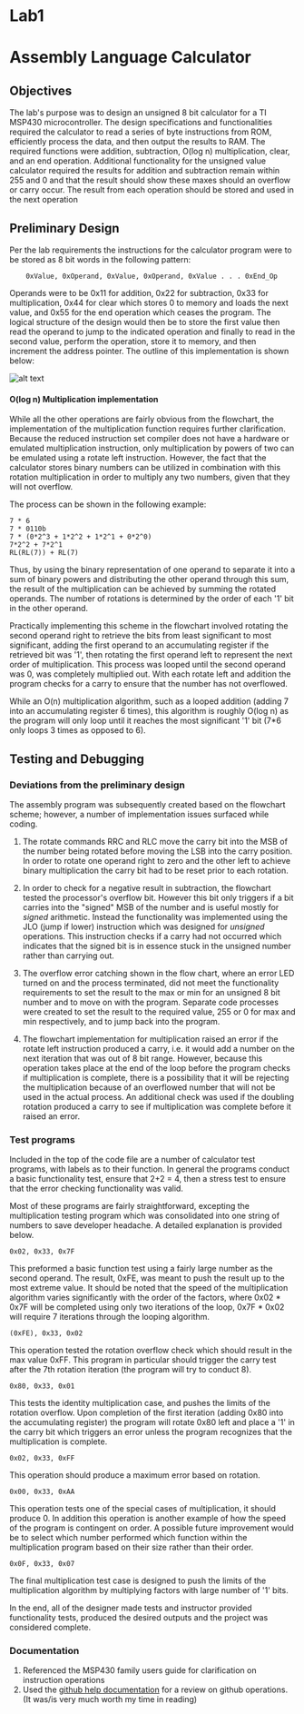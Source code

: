 # Lab1
# Assembly Language Calculator

## Objectives

The lab's purpose was to design an unsigned 8 bit calculator for a TI MSP430 microcontroller. The design specifications and functionalities required the calculator to read a series of byte instructions from ROM, efficiently process the data, and then output the results to RAM. The required functions were addition, subtraction, O(log n) multiplication, clear, and an end operation. Additional functionality for the unsigned value calculator required the results for addition and subtraction remain within 255 and 0 and that the result should show these maxes should an overflow or carry occur. The result from each operation should be stored and used in the next operation

## Preliminary Design

Per the lab requirements the instructions for the calculator program were to be stored as 8 bit words in the following pattern:
````
    0xValue, 0xOperand, 0xValue, 0xOperand, 0xValue . . . 0xEnd_Op
````    
Operands were to be 0x11 for addition, 0x22 for subtraction, 0x33 for multiplication, 0x44 for clear which stores 0 to memory and loads the next value, and 0x55 for the end operation which ceases the program. The logical structure of the design would then be to store the first value then read the operand to jump to the indicated operation and finally to read in the second value, perform the operation, store it to memory, and then increment the address pointer. The outline of this implementation is shown below:

![alt text](https://raw.githubusercontent.com/IanGoodbody/ECE382_Lab1/master/Calc_Flowchart.jpg "Program Flowchart")

#### O(log n) Multiplication implementation

While all the other operations are fairly obvious from the flowchart, the implementation of the multiplication function requires further clarification. Because the reduced instruction set compiler does not have a hardware or emulated multiplication instruction, only multiplication by powers of two can be emulated using a rotate left instruction. However, the fact that the calculator stores binary numbers can be utilized in combination with this rotation multiplication in order to multiply any two numbers, given that they will not overflow.

The process can be shown in the following example:
````
7 * 6 
7 * 0110b
7 * (0*2^3 + 1*2^2 + 1*2^1 + 0*2^0)
7*2^2 + 7*2^1
RL(RL(7)) + RL(7)
````
Thus, by using the binary representation of one operand to separate it into a sum of binary powers and distributing the other operand through this sum, the result of the multiplication can be achieved by summing the rotated operands. The number of rotations is determined by the order of each '1' bit in the other operand.

Practically implementing this scheme in the flowchart involved rotating the second operand right to retrieve the bits from least significant to most significant, adding the first operand to an accumulating register if the retrieved bit was '1', then rotating the first operand left to represent the next order of multiplication. This process was looped until the second operand was 0, was completely multiplied out. With each rotate left and addition the program checks for a carry to ensure that the number has not overflowed.

While an O(n) multiplication algorithm, such as a looped addition (adding 7 into an accumulating register 6 times), this algorithm is roughly O(log n) as the program will only loop until it reaches the most significant '1' bit (7*6 only loops 3 times as opposed to 6).

## Testing and Debugging

### Deviations from the preliminary design

The assembly program was subsequently created based on the flowchart scheme; however, a number of implementation issues surfaced while coding.

1. The rotate commands RRC and RLC move the carry bit into the MSB of the number being rotated before moving the LSB into the carry position. In order to rotate one operand right to zero and the other left to achieve binary multiplication the carry bit had to be reset prior to each rotation.

2. In order to check for a negative result in subtraction, the flowchart tested the processor's overflow bit. However this bit only triggers if a bit carries into the "signed" MSB of the number and is useful mostly for _signed_ arithmetic. Instead the functionality was implemented using the JLO (jump if lower) instruction which was designed for _unsigned_ operations. This instruction checks if a carry had not occurred which indicates that the signed bit is in essence stuck in the unsigned number rather than carrying out.

3. The overflow error catching shown in the flow chart, where an error LED turned on and the process terminated, did not meet the functionality requirements to set the result to the max or min for an unsigned 8 bit number and to move on with the program. Separate code processes were created to set the result to the required value, 255 or 0 for max and min respectively, and to jump back into the program.

4. The flowchart implementation for multiplication raised an error if the rotate left instruction produced a carry, i.e. it would add a number on the next iteration that was out of 8 bit range. However, because this operation takes place at the end of the loop before the program checks if multiplication is complete, there is a possibility that it will be rejecting the multiplication because of an overflowed number that will not be used in the actual process. An additional check was used if the doubling rotation produced a carry to see if multiplication was complete before it raised an error.

### Test programs

Included in the top of the code file are a number of calculator test programs, with labels as to their function. In general the programs conduct a basic functionality test, ensure that 2+2 = 4, then a stress test to ensure that the error checking functionality was valid. 

Most of these programs are fairly straightforward, excepting the multiplication testing program which was consolidated into one string of numbers to save developer headache. A detailed explanation is provided below.

````
0x02, 0x33, 0x7F
````
This preformed a basic function test using a fairly large number as the second operand. The result, 0xFE, was meant to push the result up to the most extreme value. It should be noted that the speed of the multiplication algorithm varies significantly with the order of the factors, where 0x02 * 0x7F will be completed using only two iterations of the loop, 0x7F * 0x02 will require 7 iterations through the looping algorithm.

````
(0xFE), 0x33, 0x02
````
This operation tested the rotation overflow check which should result in the max value 0xFF. This program in particular should trigger the carry test after the 7th rotation iteration (the program will try to conduct 8).

````
0x80, 0x33, 0x01
````
This tests the identity multiplication case, and pushes the limits of the rotation overflow. Upon completion of the first iteration (adding 0x80 into the accumulating register) the program will rotate 0x80 left and place a '1' in the carry bit which triggers an error unless the program recognizes that the multiplication is complete.

````
0x02, 0x33, 0xFF
````
This operation should produce a maximum error based on rotation.

````
0x00, 0x33, 0xAA
````
This operation tests one of the special cases of multiplication, it should produce 0. In addition this operation is another example of how the speed of the program is contingent on order. A possible future improvement would be to select which number performed which function within the multiplication program based on their size rather than their order.

````
0x0F, 0x33, 0x07
````
The final multiplication test case is designed to push the limits of the multiplication algorithm by multiplying factors with large number of '1' bits.

In the end, all of the designer made tests and instructor provided functionality tests, produced the desired outputs and the project was considered complete.

### Documentation

1. Referenced the MSP430 family users guide for clarification on instruction operations
2. Used the [github help documentation](http://git-scm.com/doc) for a review on github operations. (It was/is very much worth my time in reading)
